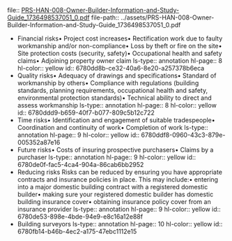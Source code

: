 file:: [PRS-HAN-008-Owner-Builder-Information-and-Study-Guide_1736498537051_0.pdf](../assets/PRS-HAN-008-Owner-Builder-Information-and-Study-Guide_1736498537051_0.pdf)
file-path:: ../assets/PRS-HAN-008-Owner-Builder-Information-and-Study-Guide_1736498537051_0.pdf

- Financial risks• Project cost increases• Rectification work due to faulty workmanship and/or non-compliance• Loss by theft or fire on the site• Site protection costs (security, safety)• Occupational health and safety claims• Adjoining property owner claim
  ls-type:: annotation
  hl-page:: 8
  hl-color:: yellow
  id:: 6780dd8b-ce32-40a6-8e20-a257378b6eca
- Quality risks• Adequacy of drawings and specifications• Standard of workmanship by others• Compliance with regulations (building standards, planning requirements, occupational health and safety, environmental protection standards)• Technical ability to direct and assess workmanship
  ls-type:: annotation
  hl-page:: 8
  hl-color:: yellow
  id:: 6780ddd9-b659-40f7-b077-809c5b12c722
- Time risks• Identification and engagement of suitable tradespeople• Coordination and continuity of work• Completion of work
  ls-type:: annotation
  hl-page:: 9
  hl-color:: yellow
  id:: 6780ddf8-0960-43c3-879e-005352a87e16
- Future risks• Costs of insuring prospective purchasers• Claims by a purchaser
  ls-type:: annotation
  hl-page:: 9
  hl-color:: yellow
  id:: 6780de0f-fac5-4ca4-904a-86cab6bb2952
- Reducing risks Risks can be reduced by ensuring you have appropriate contracts and insurance policies in place. This may include:• entering into a major domestic building contract with a registered domestic builder• making sure your registered domestic builder has domestic building insurance cover• obtaining insurance policy cover from an insurance provider
  ls-type:: annotation
  hl-page:: 9
  hl-color:: yellow
  id:: 6780de53-898e-4bde-94e9-e8c16a12e88f
- Building surveyors
  ls-type:: annotation
  hl-page:: 10
  hl-color:: yellow
  id:: 6780fb14-b46b-4ec2-a175-47ebc1112e15